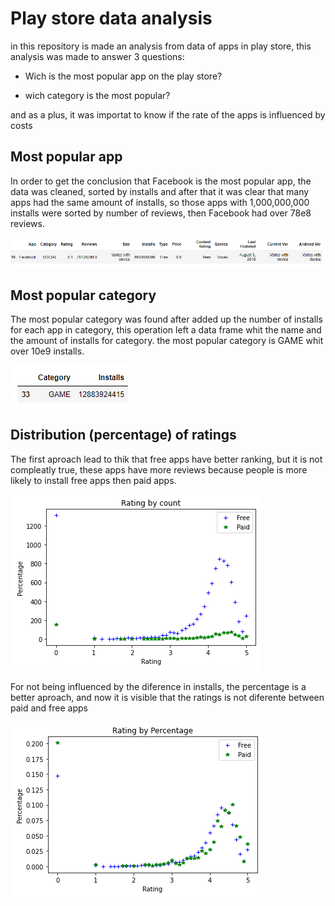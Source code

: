 # Play store data analysis

in this repository is made an analysis from data of apps in play store, this analysis was made to answer 3 questions:

- Wich is the most popular app on the play store?

- wich category is the most popular?

and as a plus, it was importat to know if the rate of the apps is influenced by costs

## Most popular app

In order to get the conclusion that Facebook is the most popular app, the data was cleaned, sorted by installs and after that it was clear that many apps had the same amount of installs, so those apps with 1,000,000,000 installs were sorted by number of reviews, then Facebook had over 78e8 reviews. 

![Most popular app](https://github.com/LuisGerardoDC/playStoreData/blob/master/images/popular_app_.png)


## Most popular category

The most popular category was found after added up the number of installs for each app in category, this operation left a data frame whit the name and the amount of installs for category. the most popular category is GAME whit over 10e9 installs. 

![Most popular category](https://github.com/LuisGerardoDC/playStoreData/blob/master/images/popular_category.png)

## Distribution (percentage) of ratings

The first aproach lead to thik that free apps have better ranking, but it is not compleatly true, these apps have more reviews because people is more likely to install free apps then paid apps. 

![rating by count](https://github.com/LuisGerardoDC/playStoreData/blob/master/images/rating_by_count.png)

For not being influenced by the diference in installs, the percentage is a better aproach, and now it is visible that the ratings is not diferente between paid and free apps

![rating by percentage](https://github.com/LuisGerardoDC/playStoreData/blob/master/images/rating_by_percentage.png)
